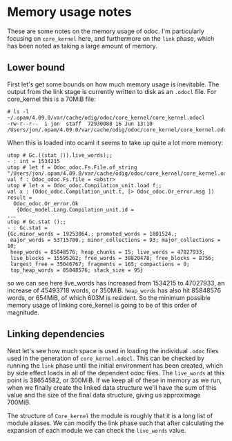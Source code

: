 # Memory usage notes

These are some notes on the memory usage of odoc. I'm particularly focusing on `core_kernel` here, and furthermore on
the `link` phase, which has been noted as taking a large amount of memory.

## Lower bound

First let's get some bounds on how much memory usage is inevitable. The output from the link stage is currently written
to disk as an `.odocl` file. For core_kernel this is a 70MiB file:

```
# ls -l ~/.opam/4.09.0/var/cache/odig/odoc/core_kernel/core_kernel.odocl
-rw-r--r--  1 jon  staff  72930088 16 Jun 13:10 /Users/jon/.opam/4.09.0/var/cache/odig/odoc/core_kernel/core_kernel.odocl
```

When this is loaded into ocaml it seems to take up quite a lot more memory:

```
utop # Gc.((stat ()).live_words);;
- : int = 1534215
utop # let f = Odoc_odoc.Fs.File.of_string "/Users/jon/.opam/4.09.0/var/cache/odig/odoc/core_kernel/core_kernel.odocl";;
val f : Odoc_odoc.Fs.file = <abstr>
utop # let x = Odoc_odoc.Compilation_unit.load f;;
val x : (Odoc_odoc.Compilation_unit.t, [> Odoc_odoc.Or_error.msg ]) result =
  Odoc_odoc.Or_error.Ok
   {Odoc_model.Lang.Compilation_unit.id =
...
utop # Gc.stat ();;
- : Gc.stat =
{Gc.minor_words = 19253064.; promoted_words = 1801524.;
 major_words = 53715780.; minor_collections = 93; major_collections = 10;
 heap_words = 85848576; heap_chunks = 15; live_words = 47027933;
 live_blocks = 15595262; free_words = 38820478; free_blocks = 8756;
 largest_free = 35046767; fragments = 165; compactions = 0;
 top_heap_words = 85848576; stack_size = 95}
 ```

 so we can see here live_words has increased from 1534215 to 47027933, an increase of 45493718 words,
 or 350MiB. `heap_words` has also hit 85848576 words, or 654MiB, of which 603M is resident. So the
 minimum possible memory usage of linking core_kernel is going to be of this order of magnitude.

 ## Linking dependencies

 Next let's see how much space is used in loading the individual `.odoc` files used in the generation
 of `core_kernel.odocl`. This can be checked by running the `link` phase until the initial environment
 has been created, which by side effect loads in all of the dependent odoc files. The `live_words` at
 this point is 38654582, or 300MiB. If we keep all of these in memory as we run, when we finally
 create the linked data structure we'll have the sum of this value and the size of the final data
 structure, giving us approximage 700MiB.

 The structure of `Core_kernel` the module is roughly that it is a long list of module aliases. We
 can modify the link phase such that after calculating the expansion of each module we can check
 the `live_words` value. 


